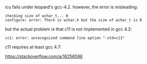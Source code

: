 icu fails under leopard's gcc-4.2.  however, the error is misleading:

```
checking size of wchar_t... 0
configure: error: There is wchar.h but the size of wchar_t is 0
```

but the actual problem is that c11 is not implemented in gcc 4.2:

```
cc1: error: unrecognized command line option "-std=c11"
```

c11 requires at least gcc 4.7:

https://stackoverflow.com/a/16256596


